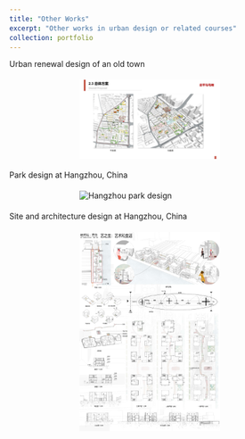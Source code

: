 ```yaml
---
title: "Other Works"
excerpt: "Other works in urban design or related courses"
collection: portfolio
---
```


Urban renewal design of an old town  
<img src="/images/urbanregenerationdesign-1.jpg" alt="Urban renewal design" style="width: 50%; display: block; margin: 20px auto;">
  
Park design at Hangzhou, China  
<img src="/images/parkdesign.jpg" alt="Hangzhou park design" style="width: 50%; display: block; margin: 20px auto;">
  
Site and architecture design at Hangzhou, China 
<img src="/images/archsitedesign.jpg" alt="Architecture site design" style="width: 50%; display: block; margin: 20px auto;">
